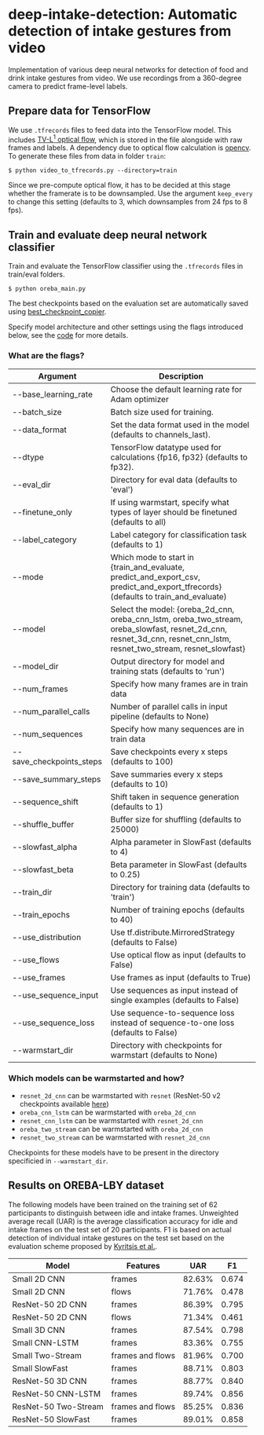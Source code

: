 # deep-intake-detection: Automatic detection of intake gestures from video

Implementation of various deep neural networks for detection of food and drink intake gestures from video.
We use recordings from a 360-degree camera to predict frame-level labels.

## Prepare data for TensorFlow

We use `.tfrecords` files to feed data into the TensorFlow model.
This includes [TV-L<sup>1</sup> optical flow](https://pequan.lip6.fr/~bereziat/cours/master/vision/papers/zach07.pdf), which is stored in the file alongside with raw frames and labels.
A dependency due to optical flow calculation is [opencv](https://opencv.org).
To generate these files from data in folder `train`:

```
$ python video_to_tfrecords.py --directory=train
```

Since we pre-compute optical flow, it has to be decided at this stage whether the framerate is to be downsampled.
Use the argument `keep_every` to change this setting (defaults to 3, which downsamples from 24 fps to 8 fps).

## Train and evaluate deep neural network classifier

Train and evaluate the TensorFlow classifier using the `.tfrecords` files in train/eval folders.

```
$ python oreba_main.py
```

The best checkpoints based on the evaluation set are automatically saved using [best_checkpoint_copier](https://github.com/bluecamel/best_checkpoint_copier).

Specify model architecture and other settings using the flags introduced below, see the [code](https://github.com/prouast/deep-intake-detection/blob/master/model/oreba_main.py#L21) for more details.

### What are the flags?

| Argument | Description |
| --- | --- |
| --base_learning_rate | Choose the default learning rate for Adam optimizer |
| --batch_size | Batch size used for training. |
| --data_format | Set the data format used in the model (defaults to channels_last). |
| --dtype | TensorFlow datatype used for calculations {fp16, fp32} (defaults to fp32). |
| --eval_dir | Directory for eval data (defaults to 'eval') |
| --finetune_only | If using warmstart, specify what types of layer should be finetuned (defaults to all) |
| --label_category | Label category for classification task (defaults to 1) |
| --mode | Which mode to start in {train_and_evaluate, predict_and_export_csv, predict_and_export_tfrecords} (defaults to train_and_evaluate) |
| --model | Select the model: {oreba_2d_cnn, oreba_cnn_lstm, oreba_two_stream, oreba_slowfast, resnet_2d_cnn, resnet_3d_cnn, resnet_cnn_lstm, resnet_two_stream, resnet_slowfast} |
| --model_dir | Output directory for model and training stats (defaults to 'run') |
| --num_frames | Specify how many frames are in train data |
| --num_parallel_calls | Number of parallel calls in input pipeline (defaults to None) |
| --num_sequences | Specify how many sequences are in train data |
| --save_checkpoints_steps | Save checkpoints every x steps (defaults to 100) |
| --save_summary_steps | Save summaries every x steps (defaults to 10) |
| --sequence_shift | Shift taken in sequence generation (defaults to 1) |
| --shuffle_buffer | Buffer size for shuffling (defaults to 25000) |
| --slowfast_alpha | Alpha parameter in SlowFast (defaults to 4) |
| --slowfast_beta | Beta parameter in SlowFast (defaults to 0.25) |
| --train_dir | Directory for training data (defaults to 'train') |
| --train_epochs | Number of training epochs (defaults to 40) |
| --use_distribution | Use tf.distribute.MirroredStrategy (defaults to False) |
| --use_flows | Use optical flow as input (defaults to False) |
| --use_frames | Use frames as input (defaults to True) |
| --use_sequence_input | Use sequences as input instead of single examples (defaults to False) |
| --use_sequence_loss | Use sequence-to-sequence loss instead of sequence-to-one loss (defaults to False) |
| --warmstart_dir | Directory with checkpoints for warmstart (defaults to None) |

### Which models can be warmstarted and how?

- `resnet_2d_cnn` can be warmstarted with `resnet` (ResNet-50 v2 checkpoints available [here](https://github.com/tensorflow/models/tree/master/official/resnet))
- `oreba_cnn_lstm` can be warmstarted with `oreba_2d_cnn`
- `resnet_cnn_lstm` can be warmstarted with `resnet_2d_cnn`
- `oreba_two_stream` can be warmstarted with `oreba_2d_cnn`
- `resnet_two_stream` can be warmstarted with `resnet_2d_cnn`

Checkpoints for these models have to be present in the directory specificied in `--warmstart_dir`.

## Results on OREBA-LBY dataset

The following models have been trained on the training set of 62 participants to distinguish between idle and intake frames.
Unweighted average recall (UAR) is the average classification accuracy for idle and intake frames on the test set of 20 participants.
F1 is based on actual detection of individual intake gestures on the test set based on the evaluation scheme proposed by [Kyritsis et al.](https://ieeexplore.ieee.org/abstract/document/8606156).   

| Model | Features | UAR | F1 |
| --- | ---  | --- | --- |
| Small 2D CNN | frames | 82.63% | 0.674 |
| Small 2D CNN | flows | 71.76% | 0.478 |
| ResNet-50 2D CNN | frames | 86.39% | 0.795 |
| ResNet-50 2D CNN | flows | 71.34% | 0.461 |
| Small 3D CNN | frames | 87.54% | 0.798 |
| Small CNN-LSTM | frames | 83.36% | 0.755 |
| Small Two-Stream | frames and flows | 81.96% | 0.700 |
| Small SlowFast | frames | 88.71% | 0.803 |
| ResNet-50 3D CNN | frames | 88.77% | 0.840 |
| ResNet-50 CNN-LSTM | frames | 89.74% | 0.856 |
| ResNet-50 Two-Stream | frames and flows | 85.25% | 0.836 |
| ResNet-50 SlowFast | frames | 89.01% | 0.858 |
